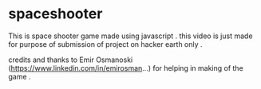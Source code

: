 # spaceshooter
This is space shooter game made using javascript . this video is just made for purpose of submission of project on hacker earth only .

credits and thanks to Emir Osmanoski (https://www.linkedin.com/in/emirosman...) for helping in making of the game .
